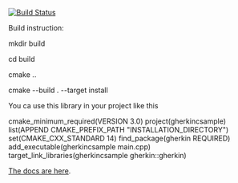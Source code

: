 [![Build Status](https://travis-ci.org/cucumber/gherkin-c.svg?branch=master)](https://travis-ci.org/cucumber/gherkin-c)

Build instruction:

mkdir build

cd build

cmake ..

cmake --build . --target install

You ca use this library in your project like this

cmake_minimum_required(VERSION 3.0)
project(gherkincsample)
list(APPEND CMAKE_PREFIX_PATH "INSTALLATION_DIRECTORY")
set(CMAKE_CXX_STANDARD 14)
find_package(gherkin REQUIRED)
add_executable(gherkincsample main.cpp)
target_link_libraries(gherkincsample gherkin::gherkin)


[The docs are here](http://docs.cucumber.io/gherkin/).
